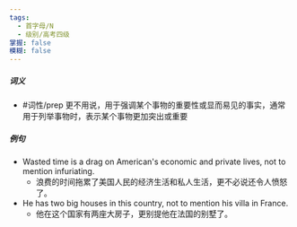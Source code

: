 ```yaml
---
tags:
  - 首字母/N
  - 级别/高考四级
掌握: false
模糊: false
---
```

##### 词义
- #词性/prep  更不用说，用于强调某个事物的重要性或显而易见的事实，通常用于列举事物时，表示某个事物更加突出或重要
##### 例句
- Wasted time is a drag on American's economic and private lives, not to mention infuriating.
	- 浪费的时间拖累了美国人民的经济生活和私人生活，更不必说还令人愤怒了。
- He has two big houses in this country, not to mention his villa in France.
	- 他在这个国家有两座大房子，更别提他在法国的别墅了。
